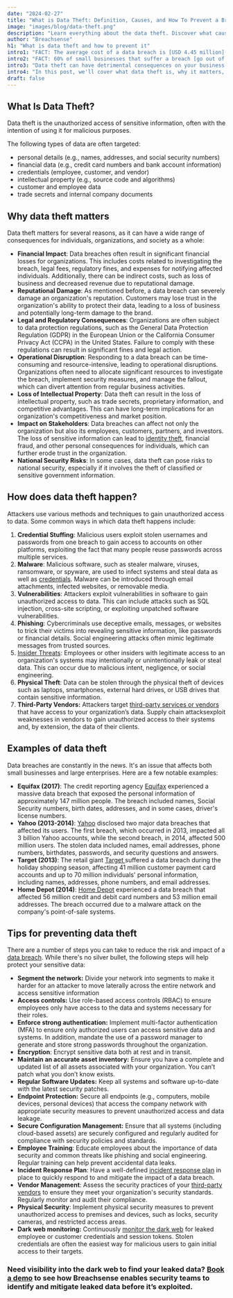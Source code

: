 ```yaml
---
date: "2024-02-27"
title: "What is Data Theft: Definition, Causes, and How To Prevent a Breach"
image: "images/blog/data-theft.png"
description: "Learn everything about the data theft. Discover what causes data theft, why it matters and how to prevent it." 
author: "Breachsense"
h1: "What is data theft and how to prevent it"
intro1: "FACT: The average cost of a data breach is [USD 4.45 million](https://www.ibm.com/reports/data-breach)."
intro2: "FACT: 60% of small businesses that suffer a breach [go out of business](https://www.cnbc.com/2019/10/13/cyberattacks-cost-small-companies-200k-putting-many-out-of-business.html) within six months."
intro3: "Data theft can have detrimental consequences on your business."
intro4: "In this post, we'll cover what data theft is, why it matters, how it happens, and what you can do to prevent a breach."
draft: false
---
```

## What Is Data Theft?

Data theft is the unauthorized access of sensitive information, often with the intention of using it for malicious purposes.

The following types of data are often targeted:

- personal details (e.g., names, addresses, and social security numbers)
- financial data (e.g., credit card numbers and bank account information)
- credentials (employee, customer, and vendor)
- intellectual property (e.g., source code and algorithms)
- customer and employee data
- trade secrets and internal company documents

## Why data theft matters

Data theft matters for several reasons, as it can have a wide range of consequences for individuals, organizations, and society as a whole:

- **Financial Impact**: Data breaches often result in significant financial losses for organizations. This includes costs related to investigating the breach, legal fees, regulatory fines, and expenses for notifying affected individuals. Additionally, there can be indirect costs, such as loss of business and decreased revenue due to reputational damage.
- **Reputational Damage**: As mentioned before, a data breach can severely damage an organization's reputation. Customers may lose trust in the organization's ability to protect their data, leading to a loss of business and potentially long-term damage to the brand.
- **Legal and Regulatory Consequences**: Organizations are often subject to data protection regulations, such as the General Data Protection Regulation (GDPR) in the European Union or the California Consumer Privacy Act (CCPA) in the United States. Failure to comply with these regulations can result in significant fines and legal action.
- **Operational Disruption**: Responding to a data breach can be time-consuming and resource-intensive, leading to operational disruptions. Organizations often need to allocate significant resources to investigate the breach, implement security measures, and manage the fallout, which can divert attention from regular business activities.
- **Loss of Intellectual Property**: Data theft can result in the loss of intellectual property, such as trade secrets, proprietary information, and competitive advantages. This can have long-term implications for an organization's competitiveness and market position.
- **Impact on Stakeholders**: Data breaches can affect not only the organization but also its employees, customers, partners, and investors. The loss of sensitive information can lead to [identity theft](https://www.breachsense.com/blog/dark-web-identity-theft/), financial fraud, and other personal consequences for individuals, which can further erode trust in the organization.
- **National Security Risks**: In some cases, data theft can pose risks to national security, especially if it involves the theft of classified or sensitive government information.

## How does data theft happen?

Attackers use various methods and techniques to gain unauthorized access to data. Some common ways in which data theft happens include:

1. **Credential Stuffing**: Malicious users exploit stolen usernames and passwords from one breach to gain access to accounts on other platforms, exploiting the fact that many people reuse passwords across multiple services.
2. **Malware**: Malicious software, such as stealer malware, viruses, ransomware, or spyware, are used to infect systems and steal data as well as [credentials](https://www.breachsense.com/blog/password-security-data-breach/). Malware can be introduced through email attachments, infected websites, or removable media.
3. **Vulnerabilities**: Attackers exploit vulnerabilities in software to gain unauthorized access to data. This can include attacks such as SQL injection, cross-site scripting, or exploiting unpatched software vulnerabilities.
4. **Phishing**: Cybercriminals use deceptive emails, messages, or websites to trick their victims into revealing sensitive information, like passwords or financial details. Social engineering attacks often mimic legitimate messages from trusted sources.
5. [Insider Threats](https://www.breachsense.com/blog/data-breach-human-error/): Employees or other insiders with legitimate access to an organization's systems may intentionally or unintentionally leak or steal data. This can occur due to malicious intent, negligence, or social engineering.
6. **Physical Theft**: Data can be stolen through the physical theft of devices such as laptops, smartphones, external hard drives, or USB drives that contain sensitive information.
7. **Third-Party Vendors:** Attackers target [third-party services or vendors](https://www.breachsense.com/blog/prevent-third-party-data-breaches/) that have access to your organization’s data. Supply chain attacksexploit weaknesses in vendors to gain unauthorized access to their systems and, by extension, the data of their clients.

## Examples of data theft

Data breaches are constantly in the news. It's an issue that affects both small businesses and large enterprises. Here are a few notable examples:

- **Equifax (2017)**: The credit reporting agency [Equifax](https://www.breachsense.com/blog/equifax-data-breach/) experienced a massive data breach that exposed the personal information of approximately 147 million people. The breach included names, Social Security numbers, birth dates, addresses, and in some cases, driver's license numbers.
- **Yahoo (2013-2014)**: [Yahoo](https://www.breachsense.com/blog/data-breach-examples/) disclosed two major data breaches that affected its users. The first breach, which occurred in 2013, impacted all 3 billion Yahoo accounts, while the second breach, in 2014, affected 500 million users. The stolen data included names, email addresses, phone numbers, birthdates, passwords, and security questions and answers.
- **Target (2013)**: The retail giant [Target ](https://www.breachsense.com/blog/target-data-breach/)suffered a data breach during the holiday shopping season, affecting 41 million customer payment card accounts and up to 70 million individuals' personal information, including names, addresses, phone numbers, and email addresses.
- **Home Depot (2014)**: [Home Depot](https://www.breachsense.com/blog/home-depot-data-breach/) experienced a data breach that affected 56 million credit and debit card numbers and 53 million email addresses. The breach occurred due to a malware attack on the company's point-of-sale systems.

## Tips for preventing data theft

There are a number of steps you can take to reduce the risk and impact of a [data breach](https://www.breachsense.com/blog/data-breach-detection-tools/). While there's no silver bullet, the following steps will help protect your sensitive data:

- **Segment the network:** Divide your network into segments to make it harder for an attacker to move laterally across the entire network and access sensitive information
- **Access controls:** Use role-based access controls (RBAC) to ensure employees only have access to the data and systems necessary for their roles.
- **Enforce strong authentication:** Implement multi-factor authentication (MFA) to ensure only authorized users can access sensitive data and systems. In addition, mandate the use of a password manager to generate and store strong passwords throughout the organization.
- **Encryption**: Encrypt sensitive data both at rest and in transit.
- **Maintain an accurate asset inventory:** Ensure you have a complete and updated list of all assets associated with your organization. You can’t patch what you don’t know exists.
- **Regular Software Updates:** Keep all systems and software up-to-date with the latest security patches.
- **Endpoint Protection:** Secure all endpoints (e.g., computers, mobile devices, personal devices) that access the company network with appropriate security measures to prevent unauthorized access and data leakage.
- **Secure Configuration Management:** Ensure that all systems (including cloud-based assets) are securely configured and regularly audited for compliance with security policies and standards.
- **Employee Training**: Educate employees about the importance of data security and common threats like phishing and social engineering. Regular training can help prevent accidental data leaks.
- **Incident Response Plan**: Have a well-defined [incident response plan](https://www.breachsense.com/blog/data-breach-response/) in place to quickly respond to and mitigate the impact of a data breach.
- **Vendor Management**: Assess the security practices of your [third-party vendors](https://www.breachsense.com/blog/third-party-data-risk/) to ensure they meet your organization's security standards. Regularly monitor and audit their compliance.
- **Physical Security**: Implement physical security measures to prevent unauthorized access to premises and devices, such as locks, security cameras, and restricted access areas.
- **Dark web monitoring:** Continuously [monitor the dark web](https://www.breachsense.com/data-breach-software/) for leaked employee or customer credentials and session tokens. Stolen credentials are often the easiest way for malicious users to gain initial access to their targets.

### Need visibility into the dark web to find your leaked data? [Book a demo](https://www.breachsense.com/book-demo/) to see how Breachsense enables security teams to identify and mitigate leaked data before it’s exploited.

